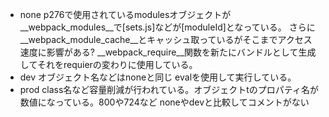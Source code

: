 ﻿* none
  p276で使用されているmodulesオブジェクトが__webpack_modules__で[sets.js]などが[moduleId]となっている。
  さらに__webpack_module_cache__とキャッシュ取っているがそこまでアクセス速度に影響がある?
  __webpack_require__関数を新たにバンドルとして生成してそれをrequierの変わりに使用している。
* dev
  オブジェクト名などはnoneと同じ
  evalを使用して実行している。
* prod
  class名など容量削減が行われている。オブジェクトtのプロパティ名が数値になっている。800や724など
  noneやdevと比較してコメントがない